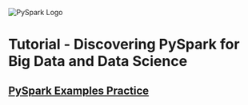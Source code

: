 ![PySpark Logo](https://cdn-images-1.medium.com/max/1200/1*nPcdyVwgcuEZiEZiRqApug.jpeg)

# Tutorial - Discovering PySpark for Big Data and Data Science

## [PySpark Examples Practice](https://spark.apache.org/examples.html)

